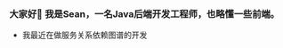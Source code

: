### 大家好👋 我是Sean，一名Java后端开发工程师，也略懂一些前端。
- 我最近在做服务关系依赖图谱的开发
<!--
**Johnsoon92/Johnsoon92** is a ✨ _special_ ✨ repository because its `README.md` (this file) appears on your GitHub profile.

Here are some ideas to get you started:

- 🔭 I’m currently working on ...
- 🌱 I’m currently learning ...
- 👯 I’m looking to collaborate on ...
- 🤔 I’m looking for help with ...
- 💬 Ask me about ...
- 📫 How to reach me: ...
- 😄 Pronouns: ...
- ⚡ Fun fact: ...
-->
